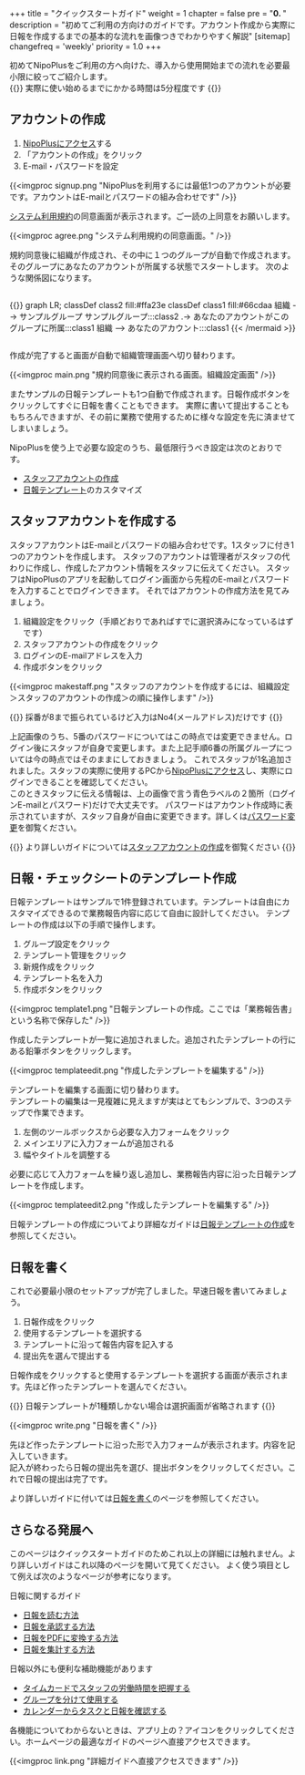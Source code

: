 +++
title = "クイックスタートガイド"
weight = 1
chapter = false
pre = "<b>0. </b>"
description = "初めてご利用の方向けのガイドです。アカウント作成から実際に日報を作成するまでの基本的な流れを画像つきでわかりやすく解説"
[sitemap]
  changefreq = 'weekly'
  priority = 1.0
+++

初めてNipoPlusをご利用の方へ向けた、導入から使用開始までの流れを必要最小限に絞ってご紹介します。  
{{<alice pos="left" icon="default">}}
実際に使い始めるまでにかかる時間は5分程度です
{{</alice>}}

## アカウントの作成

1. [NipoPlusにアクセス](https://nipo-plus.web.app/)する
1. 「アカウントの作成」をクリック
1. E-mail・パスワードを設定

{{<imgproc signup.png   "NipoPlusを利用するには最低1つのアカウントが必要です。アカウントはE-mailとパスワードの組み合わせです" />}}

[システム利用規約](/system/agree/)の同意画面が表示されます。ご一読の上同意をお願いします。

{{<imgproc agree.png   "システム利用規約の同意画面。" />}}

規約同意後に組織が作成され、その中に１つのグループが自動で作成されます。そのグループにあなたのアカウントが所属する状態でスタートします。
次のような関係図になります。

<div style="overflow:scroll">

{{<mermaid align="center">}}
graph LR;
  classDef class2 fill:#ffa23e
  classDef class1 fill:#66cdaa
  組織 --> サンプルグループ
  サンプルグループ:::class2 .-> あなたのアカウントがこのグループに所属:::class1
  組織 --> あなたのアカウント:::class1
{{< /mermaid >}}

</div>

作成が完了すると画面が自動で組織管理画面へ切り替わります。

{{<imgproc main.png   "規約同意後に表示される画面。組織設定画面" />}}

またサンプルの日報テンプレートも1つ自動で作成されます。日報作成ボタンをクリックしてすぐに日報を書くこともできます。
実際に書いて提出することももちろんできますが、その前に業務で使用するために様々な設定を先に済ませてしまいましょう。

NipoPlusを使う上で必要な設定のうち、最低限行うべき設定は次のとおりです。

- [スタッフアカウントの作成](/org/staff/make/)
- [日報テンプレート](/org/groupsetting/template/)のカスタマイズ

## スタッフアカウントを作成する

スタッフアカウントはE-mailとパスワードの組み合わせです。1スタッフに付き1つのアカウントを作成します。
スタッフのアカウントは管理者がスタッフの代わりに作成し、作成したアカウント情報をスタッフに伝えてください。
スタッフはNipoPlusのアプリを起動してログイン画面から先程のE-mailとパスワードを入力することでログインできます。
それではアカウントの作成方法を見てみましょう。

1. 組織設定をクリック（手順どおりであればすでに選択済みになっているはずです）
1. スタッフアカウントの作成をクリック
1. ログインのE-mailアドレスを入力
1. 作成ボタンをクリック

{{<imgproc makestaff.png   "スタッフのアカウントを作成するには、組織設定＞スタッフのアカウントの作成＞の順に操作します" />}}


{{<alice pos="right" icon="here">}}
採番が8まで振られているけど入力はNo4(メールアドレス)だけです
{{</alice>}}

上記画像のうち、5番のパスワードについてはこの時点では変更できません。ログイン後にスタッフが自身で変更します。また上記手順6番の所属グループについては今の時点ではそのままにしておきましょう。
これでスタッフが1名追加されました。スタッフの実際に使用するPCから[NipoPlusにアクセス](https://nipo-plus.web.app/)し、実際にログインできることを確認してください。  
このときスタッフに伝える情報は、上の画像で言う青色ラベルの２箇所（ログインE-mailとパスワード)だけで大丈夫です。
パスワードはアカウント作成時に表示されていますが、スタッフ自身が自由に変更できます。詳しくは[パスワード変更](/account/password/)を御覧ください。

{{<alice pos="right" icon="here">}}
より詳しいガイドについては[スタッフアカウントの作成](/org/staff/make/)を御覧ください
{{</alice>}}

## 日報・チェックシートのテンプレート作成

日報テンプレートはサンプルで1件登録されています。テンプレートは自由にカスタマイズできるので業務報告内容に応じて自由に設計してください。
テンプレートの作成は以下の手順で操作します。

1. グループ設定をクリック
1. テンプレート管理をクリック
1. 新規作成をクリック
1. テンプレート名を入力
1. 作成ボタンをクリック

{{<imgproc template1.png   "日報テンプレートの作成。ここでは「業務報告書」という名称で保存した" />}}

作成したテンプレートが一覧に追加されました。追加されたテンプレートの行にある鉛筆ボタンをクリックします。

{{<imgproc templateedit.png   "作成したテンプレートを編集する" />}}

テンプレートを編集する画面に切り替わります。  
テンプレートの編集は一見複雑に見えますが実はとてもシンプルで、3つのステップで作業できます。

1. 左側のツールボックスから必要な入力フォームをクリック
1. メインエリアに入力フォームが追加される
1. 幅やタイトルを調整する

必要に応じて入力フォームを繰り返し追加し、業務報告内容に沿った日報テンプレートを作成します。

{{<imgproc templateedit2.png   "作成したテンプレートを編集する" />}}

日報テンプレートの作成についてより詳細なガイドは[日報テンプレートの作成](/org/groupsetting/template/make/)を参照してください。

## 日報を書く

これで必要最小限のセットアップが完了しました。早速日報を書いてみましょう。

1. 日報作成をクリック
1. 使用するテンプレートを選択する
1. テンプレートに沿って報告内容を記入する
1. 提出先を選んで提出する

日報作成をクリックすると使用するテンプレートを選択する画面が表示されます。先ほど作ったテンプレートを選んでください。

{{<alice pos="right" icon="ok">}}
日報テンプレートが1種類しかない場合は選択画面が省略されます
{{</alice>}}

{{<imgproc write.png   "日報を書く" />}}

先ほど作ったテンプレートに沿った形で入力フォームが表示されます。内容を記入していきます。  
記入が終わったら日報の提出先を選び、提出ボタンをクリックしてください。これで日報の提出は完了です。

より詳しいガイドに付いては[日報を書く](/report/write/write/)のページを参照してください。

## さらなる発展へ

このページはクイックスタートガイドのためこれ以上の詳細には触れません。より詳しいガイドはこれ以降のページを開いて見てください。
よく使う項目として例えば次のようなページが参考になります。

日報に関するガイド

- [日報を読む方法](/report/read/list/)
- [日報を承認する方法](/report/read/state/)
- [日報をPDFに変換する方法](/report/read/pdf/)
- [日報を集計する方法](/report/totalling/)

日報以外にも便利な補助機能があります

- [タイムカードでスタッフの労働時間を把握する](/timecard/)
- [グループを分けて使用する](/org/groupsetting/make/)
- [カレンダーからタスクと日報を確認する](/calendar/)

各機能についてわからないときは、アプリ上の？アイコンをクリックしてください。ホームページの最適なガイドのページへ直接アクセスできます。

{{<imgproc link.png   "詳細ガイドへ直接アクセスできます" />}}
